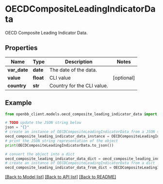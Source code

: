 # OECDCompositeLeadingIndicatorData

OECD Composite Leading Indicator Data.

## Properties

Name | Type | Description | Notes
------------ | ------------- | ------------- | -------------
**var_date** | **date** | The date of the data. | 
**value** | **float** | CLI value | [optional] 
**country** | **str** | Country for the CLI value. | 

## Example

```python
from openbb_client.models.oecd_composite_leading_indicator_data import OECDCompositeLeadingIndicatorData

# TODO update the JSON string below
json = "{}"
# create an instance of OECDCompositeLeadingIndicatorData from a JSON string
oecd_composite_leading_indicator_data_instance = OECDCompositeLeadingIndicatorData.from_json(json)
# print the JSON string representation of the object
print(OECDCompositeLeadingIndicatorData.to_json())

# convert the object into a dict
oecd_composite_leading_indicator_data_dict = oecd_composite_leading_indicator_data_instance.to_dict()
# create an instance of OECDCompositeLeadingIndicatorData from a dict
oecd_composite_leading_indicator_data_from_dict = OECDCompositeLeadingIndicatorData.from_dict(oecd_composite_leading_indicator_data_dict)
```
[[Back to Model list]](../README.md#documentation-for-models) [[Back to API list]](../README.md#documentation-for-api-endpoints) [[Back to README]](../README.md)


